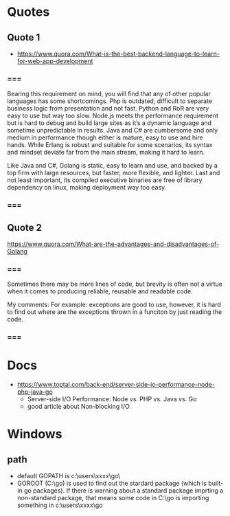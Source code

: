 # Quotes
## Quote 1
* https://www.quora.com/What-is-the-best-backend-language-to-learn-for-web-app-development

### ===
Bearing this requirement on mind, you will find that any of other popular languages has some shortcomings. Php is outdated, difficult to separate business logic from presentation and not fast. Python and RoR are very easy to use but way too slow. Node.js meets the performance requirement but is hard to debug and build large sites as it’s a dynamic language and sometime unpredictable in results. Java and C# are cumbersome and only medium in performance though either is mature, easy to use and hire hands. While Erlang is robust and suitable for some scenarios, its syntax and mindset deviate far from the main stream, making it hard to learn.

Like Java and C#, Golang is static, easy to learn and use, and backed by a top firm with large resources, but faster, more flexible, and lighter. Last and not least important, its compiled executive binaries are free of library dependency on linux, making deployment way too easy.

### === 

## Quote 2
https://www.quora.com/What-are-the-advantages-and-disadvantages-of-Golang

### ===
Sometimes there may be more lines of code, but brevity is often not a virtue when it comes to producing reliable, reusable and readable code.

My comments: For example: exceptions are good to use, however, it is hard to find out where are the exceptions thrown in a funciton by just reading the code.

### ===

# Docs
* https://www.toptal.com/back-end/server-side-io-performance-node-php-java-go
  * Server-side I/O Performance: Node vs. PHP vs. Java vs. Go
  * good article about Non-blocking I/O
  
# Windows
## path
* default GOPATH is c:\users\xxxx\go\
* GOROOT (C:\go) is used to find out the stardard package (which is built-in go packages). If there is warning about a standard package imprting a non-standard package, that means some code in C:\go is importing something in c:\users\xxxx\go
